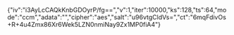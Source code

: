 {"iv":"i3AyLcCAQkKnbGDOyrP/fg==","v":1,"iter":10000,"ks":128,"ts":64,"mode":"ccm","adata":"","cipher":"aes","salt":"u96vtgCldVs=","ct":"6mqFdivOs+R+4u4Zmx86Xr6Wek5LZN0nmiNay9Zx1MP0fiA4"}

